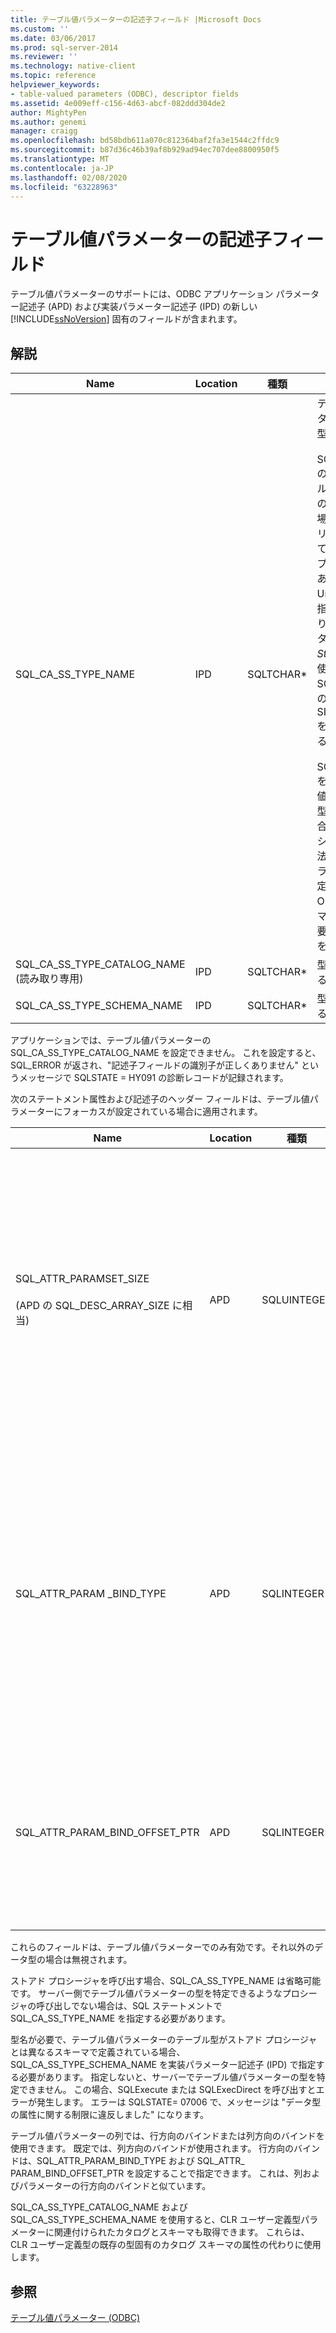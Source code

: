 ```yaml
---
title: テーブル値パラメーターの記述子フィールド |Microsoft Docs
ms.custom: ''
ms.date: 03/06/2017
ms.prod: sql-server-2014
ms.reviewer: ''
ms.technology: native-client
ms.topic: reference
helpviewer_keywords:
- table-valued parameters (ODBC), descriptor fields
ms.assetid: 4e009eff-c156-4d63-abcf-082ddd304de2
author: MightyPen
ms.author: genemi
manager: craigg
ms.openlocfilehash: bd58bdb611a070c812364baf2fa3e1544c2ffdc9
ms.sourcegitcommit: b87d36c46b39af8b929ad94ec707dee8800950f5
ms.translationtype: MT
ms.contentlocale: ja-JP
ms.lasthandoff: 02/08/2020
ms.locfileid: "63228963"
---
```

# <a name="table-valued-parameter-descriptor-fields"></a>テーブル値パラメーターの記述子フィールド
  テーブル値パラメーターのサポートには、ODBC アプリケーション パラメーター記述子 (APD) および実装パラメーター記述子 (IPD) の新しい [!INCLUDE[ssNoVersion](../../includes/ssnoversion-md.md)] 固有のフィールドが含まれます。  
  
## <a name="remarks"></a>解説  
  
|Name|Location|種類|[説明]|  
|----------|--------------|----------|-----------------|  
|SQL_CA_SS_TYPE_NAME|IPD|SQLTCHAR*|テーブル値パラメーターのサーバーの型名です。<br /><br /> SQLBindParameter の呼び出しでテーブル値パラメーターの型名を指定する場合は、ANSI アプリケーションとしてビルドされたアプリケーションであっても、常に Unicode 値として指定する必要があります。 パラメーター *StrLen_or_IndPtr*に使用される値は、SQL_NTS か、名前の文字列の長さに SIZEOF (WCHAR) を掛けたものである必要があります。<br /><br /> SQLSetDescField を使用してテーブル値パラメーターの型名を指定する場合は、アプリケーションのビルド方法に準拠したリテラルを使用して指定できます。 ODBC ドライバー マネージャーで、必要な Unicode 変換を実行します。|  
|SQL_CA_SS_TYPE_CATALOG_NAME (読み取り専用)|IPD|SQLTCHAR*|型が定義されているカタログです。|  
|SQL_CA_SS_TYPE_SCHEMA_NAME|IPD|SQLTCHAR*|型が定義されているスキーマです。|  
  
 アプリケーションでは、テーブル値パラメーターの SQL_CA_SS_TYPE_CATALOG_NAME を設定できません。 これを設定すると、SQL_ERROR が返され、"記述子フィールドの識別子が正しくありません" というメッセージで SQLSTATE = HY091 の診断レコードが記録されます。  
  
 次のステートメント属性および記述子のヘッダー フィールドは、テーブル値パラメーターにフォーカスが設定されている場合に適用されます。  
  
|Name|Location|種類|[説明]|  
|----------|--------------|----------|-----------------|  
|SQL_ATTR_PARAMSET_SIZE<br /><br /> (APD の SQL_DESC_ARRAY_SIZE に相当)|APD|SQLUINTEGER|テーブル値パラメーターのバッファー配列のサイズです。 これは、バッファーが保持できる最大行数、または行内のバッファーのサイズです。テーブル値パラメーターの値自体には、バッファーで保持できるよりも多い (または少ない) 行が含まれる場合があります。 既定値は 1 です。 **注:** SQL_SOPT_SS_PARAM_FOCUS が既定値の0に設定されている場合、SQL_ATTR_PARAMSET_SIZE はステートメントを参照し、パラメーターセットの数を指定します。 SQL_SOPT_SS_PARAM_FOCUS がテーブル値パラメーターの序数に設定されている場合は、テーブル値パラメーターを参照し、テーブル値パラメーターのパラメーター セットごとの行数を指定します。|  
|SQL_ATTR_PARAM _BIND_TYPE|APD|SQLINTEGER|既定値は SQL_PARAM_BIND_BY_COLUMN です。<br /><br /> 行方向のバインドを選択するには、このフィールドに、構造体の長さ、または一連のテーブル値パラメーターの行のバインドされるバッファーのインスタンスの長さが設定されます。 この長さには、バインドされたすべての列の領域と、構造体またはバッファーの埋め込みを含める必要があります。 これにより、バインドされた列のアドレスが指定の長さでインクリメントされると、結果は、次の行の同じ列の先頭を指すようになります。 ANSI C の `sizeof` 演算子を使用すると、この動作が保証されます。|  
|SQL_ATTR_PARAM_BIND_OFFSET_PTR|APD|SQLINTEGER*|既定値は NULL ポインターです。<br /><br /> このフィールドが NULL 以外の場合、ドライバーはポインターを逆参照し、逆参照された値を記述子レコードの遅延された各フィールド (SQL_DESC_DATA_PTR、SQL_DESC_INDICATOR_PTR、および SQL_DESC_OCTET_LENGTH_PTR) に追加して、新しいポインター値を使用してデータ値にアクセスします。|  
  
 これらのフィールドは、テーブル値パラメーターでのみ有効です。それ以外のデータ型の場合は無視されます。  
  
 ストアド プロシージャを呼び出す場合、SQL_CA_SS_TYPE_NAME は省略可能です。 サーバー側でテーブル値パラメーターの型を特定できるようなプロシージャの呼び出しでない場合は、SQL ステートメントで SQL_CA_SS_TYPE_NAME を指定する必要があります。  
  
 型名が必要で、テーブル値パラメーターのテーブル型がストアド プロシージャとは異なるスキーマで定義されている場合、SQL_CA_SS_TYPE_SCHEMA_NAME を実装パラメーター記述子 (IPD) で指定する必要があります。 指定しないと、サーバーでテーブル値パラメーターの型を特定できません。 この場合、SQLExecute または SQLExecDirect を呼び出すとエラーが発生します。 エラーは SQLSTATE= 07006 で、メッセージは "データ型の属性に関する制限に違反しました" になります。  
  
 テーブル値パラメーターの列では、行方向のバインドまたは列方向のバインドを使用できます。 既定では、列方向のバインドが使用されます。 行方向のバインドは、SQL_ATTR_PARAM_BIND_TYPE および SQL_ATTR_ PARAM_BIND_OFFSET_PTR を設定することで指定できます。 これは、列およびパラメーターの行方向のバインドと似ています。  
  
 SQL_CA_SS_TYPE_CATALOG_NAME および SQL_CA_SS_TYPE_SCHEMA_NAME を使用すると、CLR ユーザー定義型パラメーターに関連付けられたカタログとスキーマも取得できます。 これらは、CLR ユーザー定義型の既存の型固有のカタログ スキーマの属性の代わりに使用します。  
  
## <a name="see-also"></a>参照  
 [テーブル値パラメーター &#40;ODBC&#41;](table-valued-parameters-odbc.md)  
  
  
